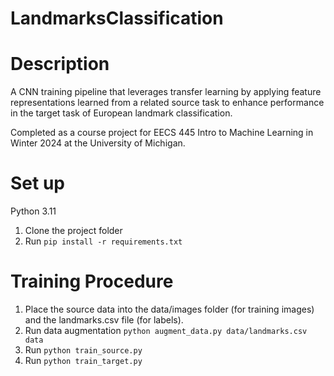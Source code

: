 # LandmarksClassification

# Description
A CNN training pipeline that leverages transfer learning by applying feature representations learned from a related source task to enhance performance in the target task of European landmark classification.

Completed as a course project for EECS 445 Intro to Machine Learning in Winter 2024 at the University of Michigan.

# Set up
Python 3.11
1. Clone the project folder
2. Run `pip install -r requirements.txt`

# Training Procedure
1. Place the source data into the data/images folder (for training images) and the landmarks.csv file (for labels).
2. Run data augmentation `python augment_data.py data/landmarks.csv data`
3. Run `python train_source.py`
4. Run `python train_target.py`
